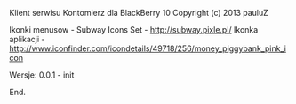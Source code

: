 Klient serwisu Kontomierz dla BlackBerry 10
Copyright (c) 2013 pauluZ

Ikonki menusow - Subway Icons Set - http://subway.pixle.pl/
Ikonka aplikacji - http://www.iconfinder.com/icondetails/49718/256/money_piggybank_pink_icon

Wersje:
0.0.1 - init

End.
